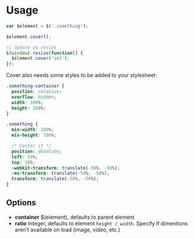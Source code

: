 # Usage

```js
var $element = $('.something');

$element.cover();

// Update on resize
$(window).resize(function() {
  $element.cover('set');
});
```

Cover also needs some styles to be added to your stylesheet:

```css
.something-container {
  position: relative;
  overflow: hidden;
  width: 100%;
  height: 100%;
}

.something {
  min-width: 100%;
  min-height: 100%;

  /* Center it */
  position: absolute;
  left: 50%;
  top: 50%;
  -webkit-transform: translate(-50%, -50%);
  -ms-transform: translate(-50%, -50%);
  transform: translate(-50%, -50%);
}
```

## Options
- **container** $(element), defaults to parent element
- **ratio** Integer, defaults to element `height / width`. Specify if dimentions aren't available on load (image, video, etc.)